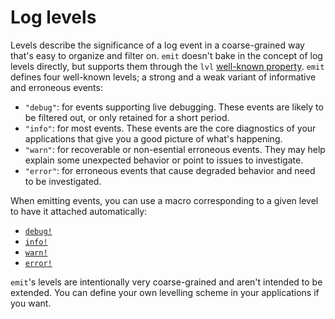 # Log levels

Levels describe the significance of a log event in a coarse-grained way that's easy to organize and filter on. `emit` doesn't bake in the concept of log levels directly, but supports them through the `lvl` [well-known property](https://docs.rs/emit/1.5.0/emit/well_known/index.html). `emit` defines four well-known levels; a strong and a weak variant of informative and erroneous events:

- `"debug"`: for events supporting live debugging. These events are likely to be filtered out, or only retained for a short period.
- `"info"`: for most events. These events are the core diagnostics of your applications that give you a good picture of what's happening.
- `"warn"`: for recoverable or non-esential erroneous events. They may help explain some unexpected behavior or point to issues to investigate.
- `"error"`: for erroneous events that cause degraded behavior and need to be investigated.

When emitting events, you can use a macro corresponding to a given level to have it attached automatically:

- [`debug!`](https://docs.rs/emit/1.5.0/emit/macro.debug.html)
- [`info!`](https://docs.rs/emit/1.5.0/emit/macro.info.html)
- [`warn!`](https://docs.rs/emit/1.5.0/emit/macro.warn.html)
- [`error!`](https://docs.rs/emit/1.5.0/emit/macro.error.html)

`emit`'s levels are intentionally very coarse-grained and aren't intended to be extended. You can define your own levelling scheme in your applications if you want.
